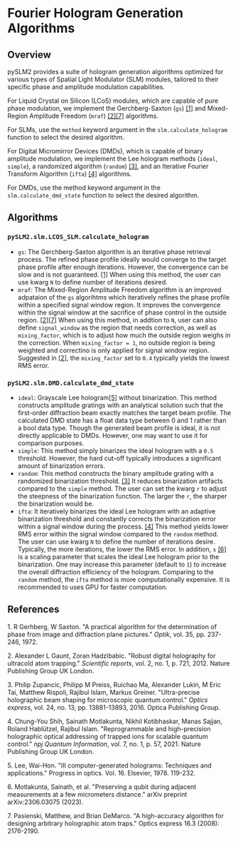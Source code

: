# Fourier Hologram Generation Algorithms

## Overview

pySLM2 provides a suite of hologram generation algorithms optimized for various types of Spatial Light Modulator (SLM) modules, tailored to their specific phase and amplitude modulation capabilities.

For Liquid Crystal on Silicon (LCoS) modules, which are capable of pure phase modulation, we implement the Gerchberg-Saxton (`gs`) [[1]](#ref1) and Mixed-Region Amplitude Freedom (`mraf`) [[2]](#ref2)[[7]](#ref7) algorithms. 

For SLMs, use the `method` keyword argument in the `slm.calculate_hologram` function to select the desired algorithm.

For Digital Micromirror Devices (DMDs), which is capable of binary amplitude modulation, we implement the Lee hologram methods (`ideal`, `simple`), a randomized algorithm (`random`) [[3]](#ref3), and an Iterative Fourier Transform Algorithm (`ifta`) [[4]](#ref4) algorithms.

For DMDs, use the method keyword argument in the `slm.calculate_dmd_state` function to select the desired algorithm.

## Algorithms

### `pySLM2.slm.LCOS_SLM.calculate_hologram`

- `gs`: The Gerchberg-Saxton algorithm is an iterative phase retrieval process. The refined phase profile ideally would converge to the target phase profile after enough iterations. However, the convergence can be slow and is not guaranteed. [[1]](#ref1)  When using this method, the user can use kwarg `N` to define number of iterations desired. 
- `mraf`: The Mixed-Region Amplitude Freedom algorithm is an improved adpataion of the `gs` algorihtms which iteratively refines the phase profile within a specified signal window region. It improves the convergence within the signal window at the sacrifice of phase control in the outside region. [[2]](#ref2)[[7]](#ref7) When using this method, in addtion to `N`, user can also define `signal_window` as the region that needs correction, as well as `mixing_factor`, which is to adjust how much the outside region weighs in the correction. When `mixing_factor = 1`, no outside region is being weighted and correctino is only applied for signal window region. Suggested in [[2]](#ref2), the `mixing_factor` set to `0.4` typically yields the lowest RMS error.

### `pySLM2.slm.DMD.calculate_dmd_state`

- `ideal`: Grayscale Lee hologram[[5]](#ref5) without binarization. This method constructs amplitude gratings with an analytical solution such that the first-order diffraction beam exactly matches the target beam profile. The calculated DMD state has a float data type between 0 and 1 rather than a bool data type. Though the generated beam profile is ideal, it is not directly applicable to DMDs. However, one may want to use it for comparison purposes.
- `simple`: This method simply binarizes the ideal hologram with a `0.5` threshold. However, the hard cut-off typically introduces a significant amount of binarization errors.
- `random`: This method constructs the binary amplitude grating with a randomized binarization threshold. [[3]](#ref3)  It reduces binarization artifacts compared to the `simple` method. The user can set the kwarg `r` to adjust the steepness of the binarization function. The larger the `r`, the sharper the binarization would be.
- `ifta`: It iteratively binarizes the ideal Lee hologram with an adaptive binarization threshold and constantly corrects the binarization error within a signal window during the process. [[4]](#ref4) This method yields lower RMS error within the signal window compared to the `random` method. The user can use kwarg `N` to define the number of iterations desire. Typically, the more iterations, the lower the RMS error. In addition, `s` [[6]](#ref6) is a scaling parameter that scales the ideal Lee hologram prior to the binarization. One may increase this parameter (default to `1`) to increase the overall diffraction efficiency of the hologram. Comparing to the `random` method, the `ifta` method is more computationally expensive. It is recommended to uses GPU for faster computation.

## References

<a id="ref1"></a>1. R Gerhberg, W Saxton. "A practical algorithm for the determination of phase from image and diffraction plane pictures." *Optik*, vol. 35, pp. 237-246, 1972.

<a id="ref2"></a>2. Alexander L Gaunt, Zoran Hadzibabic. "Robust digital holography for ultracold atom trapping." *Scientific reports*, vol. 2, no. 1, p. 721, 2012. Nature Publishing Group UK London.

<a id="ref3"></a>3. Philip Zupancic, Philipp M Preiss, Ruichao Ma, Alexander Lukin, M Eric Tai, Matthew Rispoli, Rajibul Islam, Markus Greiner. "Ultra-precise holographic beam shaping for microscopic quantum control." *Optics express*, vol. 24, no. 13, pp. 13881-13893, 2016. Optica Publishing Group.

<a id="ref4"></a>4. Chung-You Shih, Sainath Motlakunta, Nikhil Kotibhaskar, Manas Sajjan, Roland Hablützel, Rajibul Islam. "Reprogrammable and high-precision holographic optical addressing of trapped ions for scalable quantum control." *npj Quantum Information*, vol. 7, no. 1, p. 57, 2021. Nature Publishing Group UK London.

<a id="ref5"></a>5. Lee, Wai-Hon. "III computer-generated holograms: Techniques and applications." Progress in optics. Vol. 16. Elsevier, 1978. 119-232. 
 
<a id="ref6"></a>6. Motlakunta, Sainath, et al. "Preserving a qubit during adjacent measurements at a few micrometers distance." arXiv preprint arXiv:2306.03075 (2023).

<a id="ref7"></a>7. Pasienski, Matthew, and Brian DeMarco. "A high-accuracy algorithm for designing arbitrary holographic atom traps." Optics express 16.3 (2008): 2176-2190.